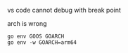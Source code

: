 vs code cannot debug with break point

arch is wrong
``` shell
go env GOOS GOARCH
go env -w GOARCH=arm64
```